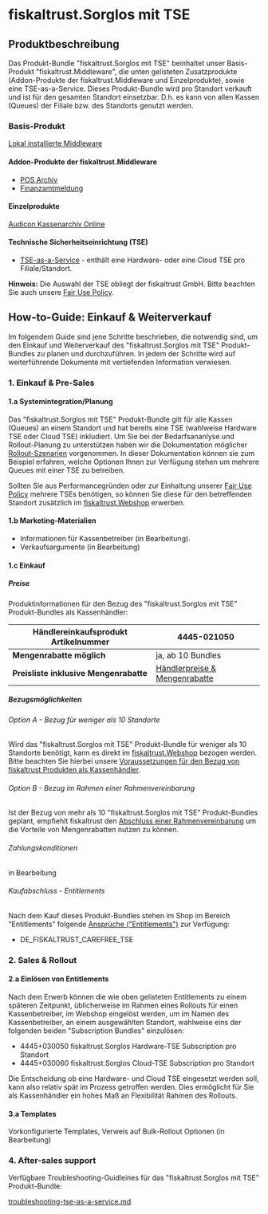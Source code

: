 # fiskaltrust.Sorglos mit TSE

## Produktbeschreibung

Das Produkt-Bundle "fiskaltrust.Sorglos mit TSE" beinhaltet unser Basis-Produkt "fiskaltrust.Middleware", die unten gelisteten Zusatzprodukte (Addon-Produkte der fiskaltrust.Middleware und Einzelprodukte), sowie eine TSE-as-a-Service. Dieses Produkt-Bundle wird pro Standort verkauft und ist für den gesamten Standort einsetzbar. D.h. es kann von allen Kassen (Queues) der Filiale bzw. des Standorts genutzt werden.

### Basis-Produkt

[Lokal installierte Middleware](../../product-service-description/compliance-as-a-service/produkte/lokal-installierte-middleware.md) 

#### Addon-Produkte der fiskaltrust.Middleware

-  [POS Archiv](../../product-service-description/revisionssichere-daten-as-a-service/produkte/pos-archiv.md) 
-  [Finanzamtmeldung](../../product-service-description/compliance-as-a-service/produkte/Finanzamtmeldung.md) 

#### Einzelprodukte

[Audicon Kassenarchiv Online](../../product-service-description/revisionssichere-daten-as-a-service/produkte/Audicon-Kassenarchiv-Online.md) 

#### Technische Sicherheitseinrichtung (TSE)

-  [TSE-as-a-Service](../../product-service-description/compliance-as-a-service/features/TSE-as-a-service.md) - enthält eine Hardware- oder eine Cloud TSE pro Filiale/Standort. 

**Hinweis:** Die Auswahl der TSE obliegt der fiskaltrust GmbH. Bitte beachten Sie auch unsere [Fair Use Policy](../../for-posoperators/market-de-fair-use-policy.md).

## How-to-Guide: Einkauf & Weiterverkauf

Im folgendem Guide sind jene Schritte beschrieben, die notwendig sind, um den Einkauf und Weiterverkauf des "fiskaltrust.Sorglos mit TSE" Produkt-Bundles zu planen und durchzuführen. In jedem der Schritte wird auf weiterführende Dokumente mit vertiefenden Information verwiesen.

### 1. Einkauf & Pre-Sales

#### 1.a Systemintegration/Planung

Das "fiskaltrust.Sorglos mit TSE" Produkt-Bundle gilt für alle Kassen (Queues) an einem Standort und hat bereits eine TSE (wahlweise Hardware TSE oder Cloud TSE) inkludiert. Um Sie bei der Bedarfsananlyse und Rollout-Planung zu unterstützen haben wir die Dokumentation möglicher [Rollout-Szenarien](../02-pre-sales/rollout-scenarios.md) vorgenommen. In dieser Dokumentation können sie zum Beispiel erfahren, welche Optionen Ihnen zur Verfügung stehen um mehrere Queues mit einer TSE zu betreiben.

Sollten Sie aus Performancegründen oder zur Einhaltung unserer [Fair Use Policy](../../for-posoperators/market-de-fair-use-policy.md) mehrere TSEs benötigen, so können Sie diese für den betreffenden Standort zusätzlich im [fiskaltrust.Webshop](https://portal.fiskaltrust.de/) erwerben.

#### 1.b Marketing-Materialien

- Informationen für Kassenbetreiber (in Bearbeitung).
- Verkaufsargumente (in Bearbeitung)

#### 1.c Einkauf

##### Preise

Produktinformationen für den Bezug des "fiskaltrust.Sorglos mit TSE" Produkt-Bundles als Kassenhändler:

| **Händlereinkaufsprodukt Artikelnummer** | 4445-021050                                                  |
| ---------------------------------------- | ------------------------------------------------------------ |
| **Mengenrabatte möglich**                | ja, ab 10 Bundles                                            |
| **Preisliste inklusive Mengenrabatte**   | [Händlerpreise & Mengenrabatte](../02-pre-sales/haendler-preisliste.md) |

##### Bezugsmöglichkeiten

###### Option A - Bezug für weniger als 10 Standorte

Wird das "fiskaltrust.Sorglos mit TSE" Produkt-Bundle für weniger als 10 Standorte benötigt, kann es direkt im [fiskaltrust.Webshop](https://portal.fiskaltrust.de/) bezogen werden. Bitte beachten Sie hierbei unsere [Voraussetzungen für den Bezug von fiskaltrust Produkten als Kassenhändler](../02-pre-sales/voraussetzungen-einkauf.md).

###### Option B - Bezug im Rahmen einer Rahmenvereinbarung

Ist der Bezug von mehr als 10 "fiskaltrust.Sorglos mit TSE" Produkt-Bundles geplant, empfiehlt fiskaltrust den [Abschluss einer Rahmenvereinbarung](../02-pre-sales/01-purchase-agreement.md) um die Vorteile von Mengenrabatten nutzen zu können.

###### Zahlungskonditionen

in Bearbeitung

###### Kaufabschluss - Entitlements

Nach dem Kauf dieses Produkt-Bundles stehen im Shop im Bereich "Entitlements" folgende [Ansprüche ("Entitlements")](../02-pre-sales/entitlements.md) zur Verfügung:

- DE_FISKALTRUST_CAREFREE_TSE

### 2. Sales & Rollout

#### 2.a Einlösen von Entitlements

Nach dem Erwerb können die wie oben gelisteten Entitlements zu einem späteren Zeitpunkt, üblicherweise im Rahmen eines Rollouts für einen Kassenbetreiber, im Webshop eingelöst werden, um im Namen des Kassenbetreiber, an einem ausgewählten Standort, wahlweise eins der folgenden beiden "Subscription Bundles" einzulösen:

- 4445+030050 fiskaltrust.Sorglos Hardware-TSE Subscription pro Standort
- 4445+030060 fiskaltrust.Sorglos Cloud-TSE Subscription pro Standort

Die Entscheidung ob eine Hardware- und Cloud TSE eingesetzt werden soll, kann also relativ spät im Prozess getroffen werden. Dies ermöglicht für Sie als Kassenhändler ein hohes Maß an Flexibilität Rahmen des Rollouts.

#### 3.a Templates

Vorkonfigurierte Templates, Verweis auf Bulk-Rollout Optionen (in Bearbeitung)

### 4. After-sales support

Verfügbare Troubleshooting-Guidleines für das "fiskaltrust.Sorglos mit TSE" Produkt-Bundle:

 [troubleshooting-tse-as-a-service.md](../04-after-sales/troubleshooting-tse-as-a-service.md) 
